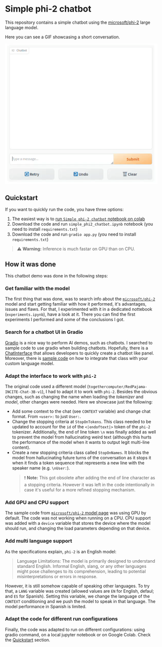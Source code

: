 # Simple phi-2 chatbot

This repository contains a simple chatbot using the [microsoft/phi-2](https://huggingface.co/microsoft/phi-2)
large language model.

Here you can see a GIF showcasing a short conversation.

![GIF with chatbot demo](assets/chatbot.gif)

## Quickstart

If you want to quickly run the code, you have three options:

1. The easiest way is to [run `Simple phi-2 chatbot` notebook on colab](https://colab.research.google.com/drive/1dmP7tjWdYjM-mYy_Cg-nKXnUjz-d_UwA?usp=sharing)
2. Download the code and run `simple_phi2_chatbot.ipynb` notebook (you need to install `requirements.txt`)
3. Download the code and run `gradio app.py` (you need to install `requirements.txt`)

> ⚠️ **Warning:** Inference is much fastar on GPU than on CPU.

## How it was done

This chatbot demo was done in the following steps:

### Get familiar with the model
 
The first thing that was done, was to search info about the [`microsoft/phi-2`](https://huggingface.co/microsoft/phi-2) model and start getting familiar with how it performed, it's advantages, issues and flaws.
For that, I experimented with it in a dedicated nottebook (`experiments.ipynb`), have a look at it.
There you can find the first experiments I performed and some of the conclusions I got.

### Search for a chatbot UI in Gradio

[Gradio](https://www.gradio.app/) is a nice way to perform AI demos, such as chatbots.
I searched to sample code to use gradio when building chatbots.
Hopefully, there is a [ChatInterface](https://www.gradio.app/docs/chatinterface) that allows developers to quickly create a chatbot like panel.
Moreover, there is [sample code](https://www.gradio.app/guides/creating-a-chatbot-fast#example-using-a-local-open-source-llm-with-hugging-face) on how to integrate that class with your custom language model.

### Adapt the interface to work with `phi-2`

The original code used a different model (`togethercomputer/RedPajama-INCITE-Chat-3B-v1`), I had to adapt it to work with `phi-2`.
Besides the obvious changes, such as changing the name when loading the _tokenizer_ and _model_, other changes were needed.
Here we showcase just the following:

+ Add some context to the chat (see `CONTEXT` variable) and change chat format.
From `<user>:` to just `User:`.
+ Change the stopping criteria at `StopOnTokens`.
This class needed to be updated to account for the `id` of the `<|endoftext|>` token of the `phi-2` tokenizer.
Additionally, the end of line token `\n` was finally added as well to prevent the model from hallucinating weird text (although this hurts the performance of the model when it wants to output legit multi-line content).
+ Create a new stopping criteria class called `StopOnNames`.
It blocks the model from hallucinating future turns of the conversation as it stops it when it finds a token sequence that represents a new line with the speaker name (e.g. `\nUser:`).
    > ❗ **Note:** This got obsolete after adding the end of line character as a stopping criteria.
    However it was left in the code intentionally in case it's useful for a more refined stopping mechanism.

### Add GPU and CPU support

The sample code from [`microsoft/phi-2` model page](https://huggingface.co/microsoft/phi-2) was using GPU by default.
The code was not working when running on a CPU.
CPU support was added with a `device` variable that stores the device where the model should run, and changing the load parameters depending on that device.

### Add multi language support

As the specifications explain, `phi-2` is an English model:

> Language Limitations: The model is primarily designed to understand standard English. Informal English, slang, or any other languages might pose challenges to its comprehension, leading to potential misinterpretations or errors in response.

However, it is still somehow capable of speaking other languages.
To try that, a `LANG` variable was created (allowed values are `EN` for English, defaul; and `ES` for Spanish).
Setting this variable, we change the language of the `CONTEXT` conditioning and we push the model to speak in that language.
The model performance in Spanish is limited.

### Adapt the code for different run configurations

Finally, the code was adapted to run on different configurations: using gradio command, on a local jupyter notebook or on Google Colab.
Check the [Quickstart](#quickstart) section.